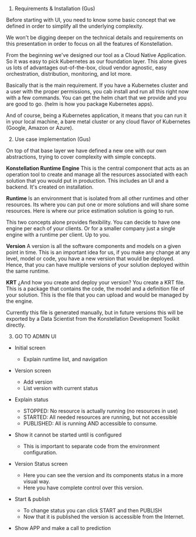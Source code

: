 
1.  Requirements & Installation (Gus)

Before starting with UI, you need to know some basic concept that we defined in order to simplify all the underlying complexity. 

We won't be digging deeper on the technical details and requirements on this presentation in order to focus on all the features of Konstellation. 

From the beginning we've designed our tool as a Cloud Native Application. So it was easy to pick Kubernetes as our foundation layer. This alone gives us lots of advantages out-of-the-box, cloud vendor agnostic, easy orchestration, distribution, monitoring, and lot more.

Basically that is the main requirement. If you have a Kubernetes cluster and a user with the proper permissions, you cab install and run all this right now with a few commands. You can get the helm chart that we provide and you are good to go. (helm is how you package Kubernetes apps).

And of course, being a Kubernetes application, it means that you can run it in your local machine, a bare metal cluster or any cloud flavor of Kubernetes (Google, Amazon or Azure).


2.  Use case implementation (Gus)

On top of that base layer we have defined a new one with our own abstractions, trying to cover complexity with simple concepts.


**Konstellation Runtime Engine** 
	This is the central component that acts as an operation tool to create and manage all the resources associated with each solution that you would put in production. This includes an UI and a backend. It's created on installation.

 **Runtime**
Is an environment that is isolated from all other runtimes and other resources. Its where you can put one or more solutions and will share some resources. Here is where our price estimation solution is going to run. 

This two concepts alone provides flexibility. You can decide to have one engine per each of your clients. Or for a smaller company just a single engine with a runtime per client. Up to you.

**Version**
A version is all the software components and models on a given point in time. This is an important idea for us, if you make any change at any level, model or code, you have a new version that would be deployed. Hence, that you can have multiple versions of your solution deployed within the same runtime.

**KRT** 
¿And how you create and deploy your version? You create a KRT file. This is a package that contains the code, the model and a definition file of your solution. This is the file that you can upload and would be managed by the engine.

Currently this file is generated manually, but in future versions this will be exported by a Data Scientist from the Konstellation Development Toolkit directly. 


3.  GO TO ADMIN UI

- Initial screen
	- Explain runtime list, and navigation

- Version screen
	- Add version
	- List version with current status

- Explain status
	- STOPPED: No resource is actually running (no resources in use)
	- STARTED: All needed resources are running, but not accessible
	- PUBLISHED: All is running AND accessible to consume.

- Show it cannot be started until is configured
	- This is important to separate code from the environment configuration.

- Version Status screen
	- Here you can see the version and its components status in a more visual way.
	- Here you have complete control over this version. 

- Start & publish
	- To change status you can click START and then PUBLISH
	- Now that it is published the version is accessible from the Internet.

- Show APP and make a call to prediction




<!--stackedit_data:
eyJoaXN0b3J5IjpbMTcyMTUzNjc3MywtMTQ1MDM4Nzc1NSwtNz
E2Mzg1MTcsMTE4NTI0MTA0MCwtMTU0OTMyNTUyLC0yMDI3OTc1
OTE3XX0=
-->